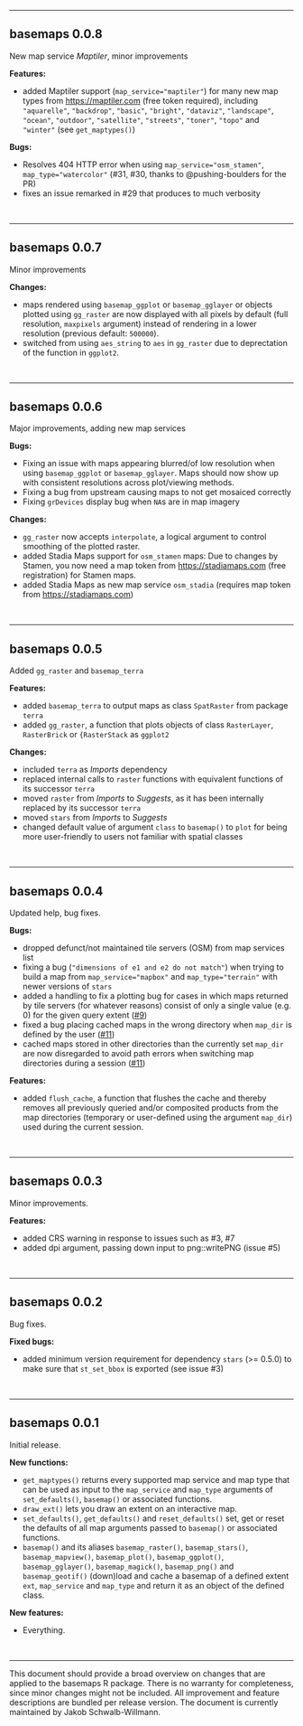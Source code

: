 ***

## basemaps 0.0.8
New map service *Maptiler*, minor improvements

**Features:**

* added Maptiler support (`map_service="maptiler"`) for many new map types from https://maptiler.com (free token required), including `"aquarelle"`, `"backdrop"`, `"basic"`, `"bright"`, `"dataviz"`, `"landscape"`, `"ocean"`, `"outdoor"`, `"satellite"`, `"streets"`, `"toner"`, `"topo"` and `"winter"` (see `get_maptypes()`)

**Bugs:**

* Resolves 404 HTTP error when using `map_service="osm_stamen"`, `map_type="watercolor"` (#31, #30, thanks to @pushing-boulders for the PR)
* fixes an issue remarked in #29 that produces to much verbosity

<br>


***

## basemaps 0.0.7
Minor improvements

**Changes:**

* maps rendered using `basemap_ggplot` or `basemap_gglayer` or objects plotted using `gg_raster` are now displayed with all pixels by default (full resolution, `maxpixels` argument) instead of rendering in a lower resolution (previous default: `500000`).
* switched from using `aes_string` to `aes` in `gg_raster` due to deprectation of the function in `ggplot2`.

<br>


***

## basemaps 0.0.6
Major improvements, adding new map services

**Bugs:**

* Fixing an issue with maps appearing blurred/of low resolution when using `basemap_ggplot` or `basemap_gglayer`. Maps should now show up with consistent resolutions across plot/viewing methods.
* Fixing a bug from upstream causing maps to not get mosaiced correctly
* Fixing `grDevices` display bug when `NA`s are in map imagery

**Changes:**

* `gg_raster` now accepts `interpolate`, a logical argument to control smoothing of the plotted raster.
* added Stadia Maps support for `osm_stamen` maps: Due to changes by Stamen, you now need a map token from https://stadiamaps.com (free registration) for Stamen maps.
* added Stadia Maps as new map service `osm_stadia` (requires map token from https://stadiamaps.com)

<br>

***

## basemaps 0.0.5
Added `gg_raster` and `basemap_terra`

**Features:**

* added `basemap_terra` to output maps as class `SpatRaster` from package `terra`
* added `gg_raster`, a function that plots objects of class `RasterLayer`, `RasterBrick` or `{RasterStack` as `ggplot2`

**Changes:**

* included `terra` as *Imports* dependency
* replaced internal calls to `raster` functions with equivalent functions of its successor `terra`
* moved `raster` from *Imports* to *Suggests*, as it has been internally replaced by its successor `terra`
* moved `stars` from *Imports* to *Suggests*
* changed default value of argument `class` to `basemap()` to `plot` for being more user-friendly to users not familiar with spatial classes

<br>

***

## basemaps 0.0.4
Updated help, bug fixes.

**Bugs:**

* dropped defunct/not maintained tile servers (OSM) from map services list
* fixing a bug (`"dimensions of e1 and e2 do not match"`) when trying to build a map from `map_service="mapbox"` and `map_type="terrain"` with newer versions of `stars`
* added a handling to fix a plotting bug for cases in which maps returned by tile servers (for whatever reasons) consist of only a single value (e.g. 0) for the given query extent ([#9](https://github.com/16EAGLE/basemaps/issues/9))
* fixed a bug placing cached maps in the wrong directory when `map_dir` is defined by the user ([#11](https://github.com/16EAGLE/basemaps/issues/11))
* cached maps stored in other directories than the currently set `map_dir` are now disregarded to avoid path errors when switching map directories during a session ([#11](https://github.com/16EAGLE/basemaps/issues/11))

**Features:**

* added `flush_cache`, a function that flushes the cache and thereby removes all previously queried and/or composited products from the map directories (temporary or user-defined using the argument `map_dir`) used during the current session.

<br>

***

## basemaps 0.0.3
Minor improvements.

**Features:**

* added CRS warning in response to issues such as #3, #7
* added dpi argument, passing down input to png::writePNG (issue #5)

<br>

***

## basemaps 0.0.2
Bug fixes.

**Fixed bugs:**

* added minimum version requirement for dependency `stars` (>= 0.5.0) to make sure that `st_set_bbox` is exported (see issue #3)

<br>

***

## basemaps 0.0.1
Initial release.

**New functions:**

* `get_maptypes()` returns every supported map service and map type that can be used as input to the `map_service` and `map_type` arguments of `set_defaults()`, `basemap()` or associated functions.
* `draw_ext()` lets you draw an extent on an interactive map.
* `set_defaults()`, `get_defaults()` and `reset_defaults()` set, get or reset the defaults of all map arguments passed to `basemap()` or associated functions.
* `basemap()` and its aliases `basemap_raster()`, `basemap_stars()`, `basemap_mapview()`, `basemap_plot()`, `basemap_ggplot()`, `basemap_gglayer()`, `basemap_magick()`, `basemap_png()` and `basemap_geotif()` (down)load and cache a basemap of a defined extent `ext`, `map_service` and `map_type` and return it as an object of the defined class.

**New features:**

* Everything.

<br>

***
This document should provide a broad overview on changes that are applied to the basemaps R package. There is no warranty for completeness, since minor changes might not be included. All improvement and feature descriptions are bundled per release version. The document is currently maintained by Jakob Schwalb-Willmann.
